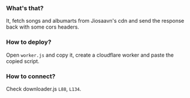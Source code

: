 ### What's that?

It, fetch songs and albumarts from Jiosaavn's cdn and send the response back with some cors headers.

### How to deploy?

Open `worker.js` and copy it, create a cloudflare worker and paste the copied script.

### How to connect?

Check downloader.js `L88`, `L134`.